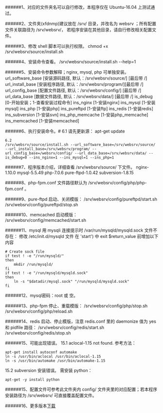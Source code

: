 ######1、对应的文件夹名可以自行修改，本程序仅在 Ubuntu-16.04 上测试通过。

######2、文件夹(xfdnmp)建议放在 /srv/ 目录，并改名为 websrv ；所有配置文件关联路径为 /srv/websrv/， 若程序安装在其他目录，请自行修改相关配置文件。

######3、修改 shell 脚本可以执行权限。
    chmod +x /srv/websrv/source/install.sh

######4、安装命令查看。
    /srv/websrv/source/install.sh --help=1

######5、安装命令参数解释；nginx, mysql, php 可单独安装。
    url_software_base  [安装源码路径, 默认：/srv/websrv/source/] [最后带 /]
    url_install_base   [安装程序路径, 默认：/srv/websrv/program/][最后带 /]
    url_config_base    [配置文件路径, 默认：/srv/websrv/config/] [最后带 /]
    url_data_base      [数据文件路径, 默认：/srv/websrv/data/]   [最后带 /]
    is_debug         [0-开始安装；1-查看安装过程命令]
    ins_nginx        [1-安装nginx]
    ins_mysql        [1-安装mysql]
    ins_php          [1-安装php]
    ins_pureftpd     [1-安装ftp]
    ins_redis        [1-安装redis]
    ins_subversion   [1-安装svn]
    ins_php_memcache [1-安装php_memcache]
    ins_memcached    [1-安装memcached]

######6、执行安装命令。#
    6.1 请先更新源： apt-get update

```
6.2 
/srv/websrv/source/install.sh --url_software_base=/srv/websrv/source/ --url_install_base=/srv/websrv/program/ --url_config_base=/websrv/config/ --url_data_base=/srv/websrv/data/ --is_debug=0 --ins_nginx=1 --ins_mysql=1 --ins_php=1
```
######7、程序版本介绍，详细查看 /srv/websrv/source/ 下文件。
    nginx-1.10.0
    mysql-5.5.49
    php-7.0.6
    pure-ftpd-1.0.42
    subversion-1.8.15

######8、php-fpm.conf 文件路径默认为 /srv/websrv/config/php/php-fpm.conf 。

######9、pure-ftpd 启动、关闭模版：
    /srv/websrv/config/pureftpd/start.sh
    /srv/websrv/config/pureftpd/stop.sh

######10、memcached 启动模版：
    /srv/websrv/config/memcached/start.sh

######11、mysql 用 mysqli 连接提示时 /var/run/mysqld/mysqld.sock 文件不存在：
    修改 /etc/init.d/mysqld 文件
    在 'start') 中 exit $return_value 前增加以下内容
```
# Create sock file
if test ! -e "/run/mysqld/"
then
    mkdir /run/mysqld/
fi
if test ! -e "/run/mysqld/mysqld.sock"
then
    ln -s "$datadir/mysql.sock" "/run/mysqld/mysqld.sock"
fi
```

######12、mysql密码：root 或 空。

######13、php-fpm 停止、重载模版：
    /srv/websrv/config/php/stop.sh
    /srv/websrv/config/php/reload.sh

######14、redis 启动、停止模版，注意 redis.conf 里的 daemonize 值为 yes 和 pidfile 路径：
    /srv/websrv/config/redis/start.sh
    /srv/websrv/config/redis/stop.sh

######15、可能出现错误。
15.1 aclocal-1.15 not found.
     参考方法：
```
apt-get install autoconf automake
ln -s /usr/bin/aclocal /usr/bin/aclocal-1.15
ln -s /usr/bin/automake /usr/bin/automake-1.15
```
15.2 subversion 安装错误。
      需安装 python：
```
apt-get -y install python
```

######15、配置文件可参考此文件夹内 config/ 文件夹里的对应配置；若本程序安装路径为 /srv/websrv/ 可直接覆盖配置文件。

######16、更多版本[下载](http://pan.baidu.com/s/1eQmwv2E#path=%252Flinux%252Fweb_tool)
